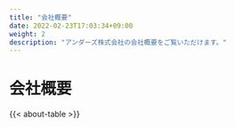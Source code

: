 ```yaml
---
title: "会社概要"
date: 2022-02-23T17:03:34+09:00
weight: 2
description: "アンダーズ株式会社の会社概要をご覧いただけます。"
---
```


# 会社概要

{{< about-table >}}
